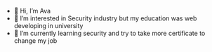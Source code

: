 - 👋 Hi, I’m Ava
- 👀 I’m interested in Security industry but my education was web developing in university
- 🌱 I’m currently learning security and try to take more certificate to change my job


<!---
Avaskh/Avaskh is a ✨ special ✨ repository because its `README.md` (this file) appears on your GitHub profile.
You can click the Preview link to take a look at your changes.
--->
